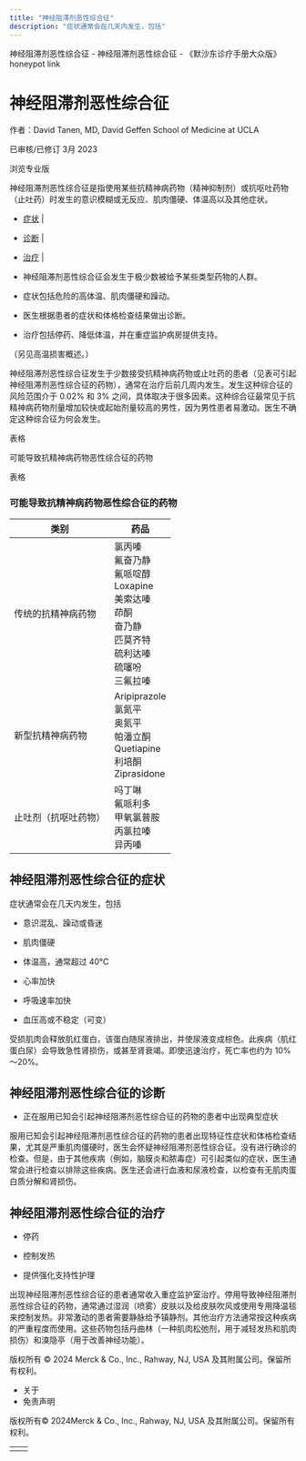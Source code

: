 ```yaml
---
title: "神经阻滞剂恶性综合征"
description: "症状通常会在几天内发生，包括"
---
```


﻿神经阻滞剂恶性综合征 \- 神经阻滞剂恶性综合征 \- 《默沙东诊疗手册大众版》 honeypot link

# 神经阻滞剂恶性综合征

作者：David Tanen, MD, David Geffen School of Medicine at UCLA

已审核/已修订 3月 2023

浏览专业版

神经阻滞剂恶性综合征是指使用某些抗精神病药物（精神抑制剂）或抗呕吐药物（止吐药）时发生的意识模糊或无反应、肌肉僵硬、体温高以及其他症状。

- [症状](#症状_v23679838_zh) \|
- [诊断](#诊断_v23679856_zh) \|
- [治疗](#治疗_v23679864_zh) \|

- 神经阻滞剂恶性综合征会发生于极少数被给予某些类型药物的人群。

- 症状包括危险的高体温、肌肉僵硬和躁动。

- 医生根据患者的症状和体格检查结果做出诊断。

- 治疗包括停药、降低体温，并在重症监护病房提供支持。


（另见高温损害概述。）

神经阻滞剂恶性综合征发生于少数接受抗精神病药物或止吐药的患者（见表可引起神经阻滞剂恶性综合征的药物），通常在治疗后前几周内发生。发生这种综合征的风险范围介于 0.02% 和 3% 之间，具体取决于很多因素。这种综合征最常见于抗精神病药物剂量增加较快或起始剂量较高的男性，因为男性患者易激动。医生不确定这种综合征为何会发生。

表格

可能导致抗精神病药物恶性综合征的药物

表格

### 可能导致抗精神病药物恶性综合征的药物

| 类别 | 药品 |
| --- | --- |
| 传统的抗精神病药物 | 氯丙嗪<br>氟奋乃静 <br>氟哌啶醇<br>Loxapine<br>美索达嗪 <br>茚酮<br>奋乃静 <br>匹莫齐特 <br>硫利达嗪<br>硫噻吩<br>三氟拉嗪 |
| 新型抗精神病药物 | Aripiprazole <br>氯氮平 <br>奥氮平<br>帕潘立酮 <br>Quetiapine <br>利培酮<br>Ziprasidone |
| 止吐剂（抗呕吐药物） | 吗丁啉<br>氟哌利多<br>甲氧氯普胺 <br>丙氯拉嗪 <br>异丙嗪 |

## 神经阻滞剂恶性综合征的症状

症状通常会在几天内发生，包括

- 意识混乱、躁动或昏迷

- 肌肉僵硬

- 体温高，通常超过 40°C

- 心率加快

- 呼吸速率加快

- 血压高或不稳定（可变）


受损肌肉会释放肌红蛋白，该蛋白随尿液排出，并使尿液变成棕色。此疾病（肌红蛋白尿）会导致急性肾损伤，或甚至肾衰竭。即使迅速治疗，死亡率也约为 10%～20%。

## 神经阻滞剂恶性综合征的诊断

- 正在服用已知会引起神经阻滞剂恶性综合征的药物的患者中出现典型症状


服用已知会引起神经阻滞剂恶性综合征的药物的患者出现特征性症状和体格检查结果，尤其是严重肌肉僵硬时，医生会怀疑神经阻滞剂恶性综合征。没有进行确诊的检查。但是，由于其他疾病（例如，脑膜炎和脓毒症）可引起类似的症状，医生通常会进行检查以排除这些疾病。医生还会进行血液和尿液检查，以检查有无肌肉蛋白质分解和肾损伤。

## 神经阻滞剂恶性综合征的治疗

- 停药

- 控制发热

- 提供强化支持性护理


出现神经阻滞剂恶性综合征的患者通常收入重症监护室治疗。停用导致神经阻滞剂恶性综合征的药物，通常通过湿润（喷雾）皮肤以及给皮肤吹风或使用专用降温毯来控制发热。非常激动的患者需要静脉给予镇静剂。其他治疗方法通常按这种疾病的严重程度而使用。这些药物包括丹曲林（一种肌肉松弛剂，用于减轻发热和肌肉损伤）和溴隐亭（用于改善神经功能）。



版权所有 © 2024
Merck & Co., Inc., Rahway, NJ, USA 及其附属公司。保留所有权利。

- 关于
- 免责声明

版权所有© 2024Merck & Co., Inc., Rahway, NJ, USA 及其附属公司。保留所有权利。

|     |     |
| --- | --- |
|  |  |